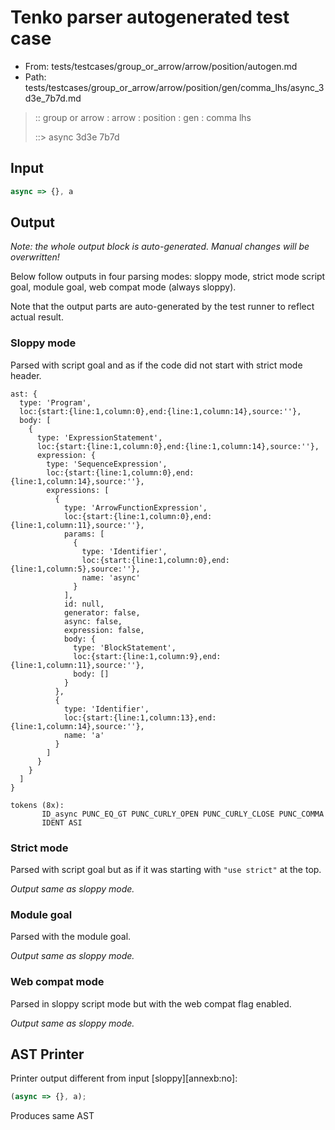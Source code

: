 # Tenko parser autogenerated test case

- From: tests/testcases/group_or_arrow/arrow/position/autogen.md
- Path: tests/testcases/group_or_arrow/arrow/position/gen/comma_lhs/async_3d3e_7b7d.md

> :: group or arrow : arrow : position : gen : comma lhs
>
> ::> async 3d3e 7b7d

## Input


`````js
async => {}, a
`````

## Output

_Note: the whole output block is auto-generated. Manual changes will be overwritten!_

Below follow outputs in four parsing modes: sloppy mode, strict mode script goal, module goal, web compat mode (always sloppy).

Note that the output parts are auto-generated by the test runner to reflect actual result.

### Sloppy mode

Parsed with script goal and as if the code did not start with strict mode header.

`````
ast: {
  type: 'Program',
  loc:{start:{line:1,column:0},end:{line:1,column:14},source:''},
  body: [
    {
      type: 'ExpressionStatement',
      loc:{start:{line:1,column:0},end:{line:1,column:14},source:''},
      expression: {
        type: 'SequenceExpression',
        loc:{start:{line:1,column:0},end:{line:1,column:14},source:''},
        expressions: [
          {
            type: 'ArrowFunctionExpression',
            loc:{start:{line:1,column:0},end:{line:1,column:11},source:''},
            params: [
              {
                type: 'Identifier',
                loc:{start:{line:1,column:0},end:{line:1,column:5},source:''},
                name: 'async'
              }
            ],
            id: null,
            generator: false,
            async: false,
            expression: false,
            body: {
              type: 'BlockStatement',
              loc:{start:{line:1,column:9},end:{line:1,column:11},source:''},
              body: []
            }
          },
          {
            type: 'Identifier',
            loc:{start:{line:1,column:13},end:{line:1,column:14},source:''},
            name: 'a'
          }
        ]
      }
    }
  ]
}

tokens (8x):
       ID_async PUNC_EQ_GT PUNC_CURLY_OPEN PUNC_CURLY_CLOSE PUNC_COMMA
       IDENT ASI
`````

### Strict mode

Parsed with script goal but as if it was starting with `"use strict"` at the top.

_Output same as sloppy mode._

### Module goal

Parsed with the module goal.

_Output same as sloppy mode._

### Web compat mode

Parsed in sloppy script mode but with the web compat flag enabled.

_Output same as sloppy mode._

## AST Printer

Printer output different from input [sloppy][annexb:no]:

````js
(async => {}, a);
````

Produces same AST
